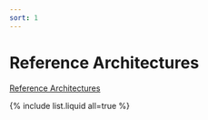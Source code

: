 ```yaml
---
sort: 1
---
```


# Reference Architectures

[Reference Architectures](https://learn.microsoft.com/en-us/azure/architecture/browse/)

{% include list.liquid all=true %}
